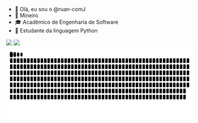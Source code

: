 - 👋 Olá, eu sou o @ruan-comJ
- 🔺 Mineiro 
- 🎓 Acadêmico de Engenharia de Software
- 🐍 Estudante da linguagem Python


<div>
<img width=45% align="center"  src="https://github-readme-stats.vercel.app/api?username=ruan-comJ&show_icons=true&theme=codeSTACKr&border_color=e4e2e2" />
<img width=49% align="center" src="https://github-readme-stats-git-main-rafaelalexandrino.vercel.app/api/top-langs/?username=ruan-comJ&show_icons=true&theme=codeSTACKr&layout=compact&border_color=e4e2e2" />
 </div>


<picture>
  <source media="(prefers-color-scheme: dark)" srcset="https://raw.githubusercontent.com/platane/platane/output/github-contribution-grid-snake-dark.svg">
  <img height=197em align="center" alt="github contribution grid snake animation" src="https://raw.githubusercontent.com/platane/platane/output/github-contribution-grid-snake.svg">
</picture>
